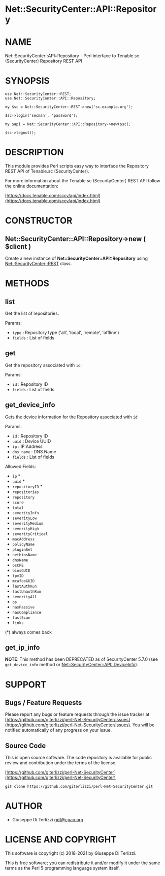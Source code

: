 # Net::SecurityCenter::API::Repository
# NAME

Net::SecurityCenter::API::Repository - Perl interface to Tenable.sc (SecurityCenter) Repository REST API

# SYNOPSIS

    use Net::SecurityCenter::REST;
    use Net::SecurityCenter::API::Repository;

    my $sc = Net::SecurityCenter::REST->new('sc.example.org');

    $sc->login('secman', 'password');

    my $api = Net::SecurityCenter::API::Repository->new($sc);

    $sc->logout();

# DESCRIPTION

This module provides Perl scripts easy way to interface the Repository REST API of Tenable.sc
(SecurityCenter).

For more information about the Tenable.sc (SecurityCenter) REST API follow the online documentation:

[https://docs.tenable.com/sccv/api/index.html](https://docs.tenable.com/sccv/api/index.html)

# CONSTRUCTOR

## Net::SecurityCenter::API::Repository->new ( $client )

Create a new instance of **Net::SecurityCenter::API::Repository** using [Net::SecurityCenter::REST](https://metacpan.org/pod/Net%3A%3ASecurityCenter%3A%3AREST) class.

# METHODS

## list

Get the list of repositories.

Params:

- `type` : Repository type ('all', 'local', 'remote', 'offline')
- `fields` : List of fields

## get

Get the repository associated with `id`.

Params:

- `id` : Repository ID
- `fields` : List of fields

## get\_device\_info

Gets the device information for the Repository associated with `id`

Params:

- `id` : Repository ID
- `uuid` : Device UUID
- `ip` : IP Address
- `dns_name` : DNS Name
- `fields` : List of fields

Allowed Fields:

- `ip` \*
- `uuid` \*
- `repositoryID` \*
- `repositories`
- `repository`
- `score`
- `total`
- `severityInfo`
- `severityLow`
- `severityMedium`
- `severityHigh`
- `severityCritical`
- `macAddress`
- `policyName`
- `pluginSet`
- `netbiosName`
- `dnsName`
- `osCPE`
- `biosGUID`
- `tpmID`
- `mcafeeGUID`
- `lastAuthRun`
- `lastUnauthRun`
- `severityAll`
- `os`
- `hasPassive`
- `hasCompliance`
- `lastScan`
- `links`

(\*) always comes back

## get\_ip\_info

**NOTE**: This method has been DEPRECATED as of SecurityCenter 5.7.0
(see `get_device_info` method or [Net::SecurityCenter::API::DeviceInfo](https://metacpan.org/pod/Net%3A%3ASecurityCenter%3A%3AAPI%3A%3ADeviceInfo)).

# SUPPORT

## Bugs / Feature Requests

Please report any bugs or feature requests through the issue tracker
at [https://github.com/giterlizzi/perl-Net-SecurityCenter/issues](https://github.com/giterlizzi/perl-Net-SecurityCenter/issues).
You will be notified automatically of any progress on your issue.

## Source Code

This is open source software.  The code repository is available for
public review and contribution under the terms of the license.

[https://github.com/giterlizzi/perl-Net-SecurityCenter](https://github.com/giterlizzi/perl-Net-SecurityCenter)

    git clone https://github.com/giterlizzi/perl-Net-SecurityCenter.git

# AUTHOR

- Giuseppe Di Terlizzi <gdt@cpan.org>

# LICENSE AND COPYRIGHT

This software is copyright (c) 2018-2021 by Giuseppe Di Terlizzi.

This is free software; you can redistribute it and/or modify it under
the same terms as the Perl 5 programming language system itself.
